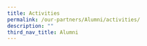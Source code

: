 ```yaml
---
title: Activities
permalink: /our-partners/Alumni/activities/
description: ""
third_nav_title: Alumni
---
```

